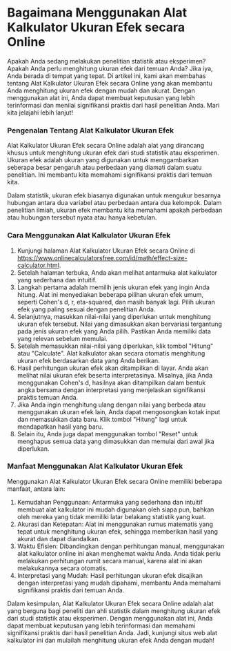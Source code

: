 Bagaimana Menggunakan Alat Kalkulator Ukuran Efek secara Online
===============================================================

Apakah Anda sedang melakukan penelitian statistik atau eksperimen? Apakah Anda perlu menghitung ukuran efek dari temuan Anda? Jika iya, Anda berada di tempat yang tepat. Di artikel ini, kami akan membahas tentang Alat Kalkulator Ukuran Efek secara Online yang akan membantu Anda menghitung ukuran efek dengan mudah dan akurat. Dengan menggunakan alat ini, Anda dapat membuat keputusan yang lebih terinformasi dan menilai signifikansi praktis dari hasil penelitian Anda. Mari kita jelajahi lebih lanjut!

### Pengenalan Tentang Alat Kalkulator Ukuran Efek

Alat Kalkulator Ukuran Efek secara Online adalah alat yang dirancang khusus untuk menghitung ukuran efek dari studi statistik atau eksperimen. Ukuran efek adalah ukuran yang digunakan untuk menggambarkan seberapa besar pengaruh atau perbedaan yang diamati dalam suatu penelitian. Ini membantu kita memahami signifikansi praktis dari temuan kita.

Dalam statistik, ukuran efek biasanya digunakan untuk mengukur besarnya hubungan antara dua variabel atau perbedaan antara dua kelompok. Dalam penelitian ilmiah, ukuran efek membantu kita memahami apakah perbedaan atau hubungan tersebut nyata atau hanya kebetulan.

### Cara Menggunakan Alat Kalkulator Ukuran Efek

1. Kunjungi halaman Alat Kalkulator Ukuran Efek secara Online di <https://www.onlinecalculatorsfree.com/id/math/effect-size-calculator.html>.
2. Setelah halaman terbuka, Anda akan melihat antarmuka alat kalkulator yang sederhana dan intuitif.
3. Langkah pertama adalah memilih jenis ukuran efek yang ingin Anda hitung. Alat ini menyediakan beberapa pilihan ukuran efek umum, seperti Cohen's d, r, eta-squared, dan masih banyak lagi. Pilih ukuran efek yang paling sesuai dengan penelitian Anda.
4. Selanjutnya, masukkan nilai-nilai yang diperlukan untuk menghitung ukuran efek tersebut. Nilai yang dimasukkan akan bervariasi tergantung pada jenis ukuran efek yang Anda pilih. Pastikan Anda memiliki data yang relevan sebelum memulai.
5. Setelah memasukkan nilai-nilai yang diperlukan, klik tombol "Hitung" atau "Calculate". Alat kalkulator akan secara otomatis menghitung ukuran efek berdasarkan data yang Anda berikan.
6. Hasil perhitungan ukuran efek akan ditampilkan di layar. Anda akan melihat nilai ukuran efek beserta interpretasinya. Misalnya, jika Anda menggunakan Cohen's d, hasilnya akan ditampilkan dalam bentuk angka bersama dengan interpretasi yang menjelaskan signifikansi praktis temuan Anda.
7. Jika Anda ingin menghitung ulang dengan nilai yang berbeda atau menggunakan ukuran efek lain, Anda dapat mengosongkan kotak input dan memasukkan data baru. Klik tombol "Hitung" lagi untuk mendapatkan hasil yang baru.
8. Selain itu, Anda juga dapat menggunakan tombol "Reset" untuk menghapus semua data yang dimasukkan dan memulai dari awal jika diperlukan.

### Manfaat Menggunakan Alat Kalkulator Ukuran Efek

Menggunakan Alat Kalkulator Ukuran Efek secara Online memiliki beberapa manfaat, antara lain:

1. Kemudahan Penggunaan: Antarmuka yang sederhana dan intuitif membuat alat kalkulator ini mudah digunakan oleh siapa pun, bahkan oleh mereka yang tidak memiliki latar belakang statistik yang kuat.
2. Akurasi dan Ketepatan: Alat ini menggunakan rumus matematis yang tepat untuk menghitung ukuran efek, sehingga memberikan hasil yang akurat dan dapat diandalkan.
3. Waktu Efisien: Dibandingkan dengan perhitungan manual, menggunakan alat kalkulator online ini akan menghemat waktu Anda. Anda tidak perlu melakukan perhitungan rumit secara manual, karena alat ini akan melakukannya secara otomatis.
4. Interpretasi yang Mudah: Hasil perhitungan ukuran efek disajikan dengan interpretasi yang mudah dipahami, membantu Anda memahami signifikansi praktis dari temuan Anda.

Dalam kesimpulan, Alat Kalkulator Ukuran Efek secara Online adalah alat yang berguna bagi peneliti dan ahli statistik dalam menghitung ukuran efek dari studi statistik atau eksperimen. Dengan menggunakan alat ini, Anda dapat membuat keputusan yang lebih terinformasi dan memahami signifikansi praktis dari hasil penelitian Anda. Jadi, kunjungi situs web alat kalkulator ini dan mulailah menghitung ukuran efek Anda dengan mudah!